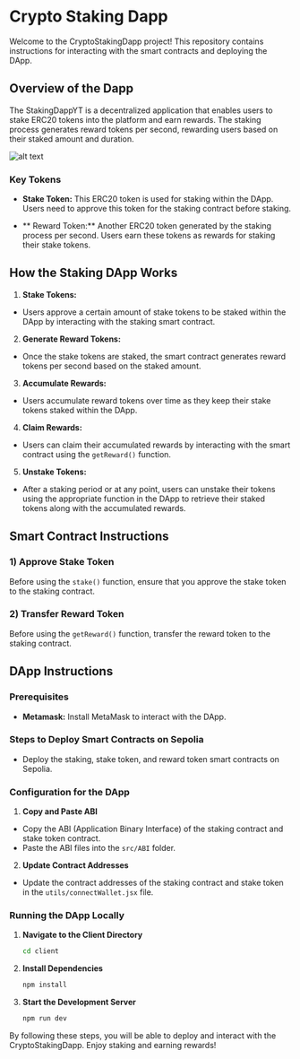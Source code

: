 # Crypto Staking Dapp

Welcome to the CryptoStakingDapp project! This repository contains instructions for interacting with the smart contracts and deploying the DApp.


## Overview of the Dapp

The StakingDappYT is a decentralized application that enables users to stake ERC20 tokens into the platform and earn rewards. The staking process generates reward tokens per second, rewarding users based on their staked amount and duration.

![alt text]()


### Key Tokens

- **Stake Token:** This ERC20 token is used for staking within the DApp. Users need to approve this token for the staking contract before staking.

- ** Reward Token:** Another ERC20 token generated by the staking process per second. Users earn these tokens as rewards for staking their stake tokens. 
## How the Staking DApp Works

1. **Stake Tokens:**
- Users approve a certain amount of stake tokens to be staked within the DApp by interacting with the staking smart contract.

2. **Generate Reward Tokens:**
- Once the stake tokens are staked, the smart contract generates reward tokens per second based on the staked amount.

3. **Accumulate Rewards:**
- Users accumulate reward tokens over time as they keep their stake tokens staked within the DApp.

4. **Claim Rewards:**
- Users can claim their accumulated rewards by interacting with the smart contract using the `getReward()` function.

5. **Unstake Tokens:**
- After a staking period or at any point, users can unstake their tokens using the appropriate function in the DApp to retrieve their staked tokens along with the accumulated rewards.

## Smart Contract Instructions

### 1) Approve Stake Token
Before using the `stake()` function, ensure that you approve the stake token to the staking contract.

### 2) Transfer Reward Token
Before using the `getReward()` function, transfer the reward token to the staking contract.

## DApp Instructions

### Prerequisites
- **Metamask:** Install MetaMask to interact with the DApp.

### Steps to Deploy Smart Contracts on Sepolia
- Deploy the staking, stake token, and reward token smart contracts on Sepolia.
   
### Configuration for the DApp

1. **Copy and Paste ABI**
- Copy the ABI (Application Binary Interface) of the staking contract and stake token contract.
- Paste the ABI files into the `src/ABI` folder.

2. **Update Contract Addresses**
- Update the contract addresses of the staking contract and stake token in the `utils/connectWallet.jsx` file.

### Running the DApp Locally

1. **Navigate to the Client Directory**
   ```bash
   cd client
   ```

2. **Install Dependencies**
   ```bash
   npm install
   ```

3. **Start the Development Server**
   ```bash
   npm run dev
   ```

By following these steps, you will be able to deploy and interact with the CryptoStakingDapp. Enjoy staking and earning rewards!